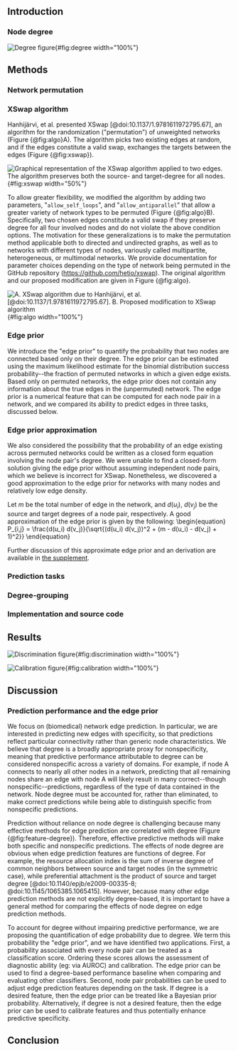## Introduction

### Node degree

![Degree figure](){#fig:degree width="100%"}


## Methods

### Network permutation

### XSwap algorithm

Hanhijärvi, et al. presented XSwap [@doi:10.1137/1.9781611972795.67], an algorithm for the randomization ("permutation") of unweighted networks (Figure {@fig:algo}A).
The algorithm picks two existing edges at random, and if the edges constitute a valid swap, exchanges the targets between the edges (Figure {@fig:xswap}).

![Graphical representation of the XSwap algorithm applied to two edges.
The algorithm preserves both the source- and target-degree for all nodes.](images/xswap_figure.png){#fig:xswap width="50%"}

To allow greater flexibility, we modified the algorithm by adding two parameters, "`allow_self_loops`", and "`allow_antiparallel`" that allow a greater variety of network types to be permuted (Figure {@fig:algo}B).
Specifically, two chosen edges constitute a valid swap if they preserve degree for all four involved nodes and do not violate the above condition options.
The motivation for these generalizations is to make the permutation method applicable both to directed and undirected graphs, as well as to networks with different types of nodes, variously called multipartite, heterogeneous, or multimodal networks.
We provide documentation for parameter choices depending on the type of network being permuted in the GitHub repository (https://github.com/hetio/xswap).
The original algorithm and our proposed modification are given in Figure {@fig:algo}.

![
  **A.** XSwap algorithm due to Hanhijärvi, et al. [@doi:10.1137/1.9781611972795.67].
  **B.** Proposed modification to XSwap algorithm](images/xswap_algos.png){#fig:algo width="100%"}

### Edge prior

We introduce the "edge prior" to quantify the probability that two nodes are connected based only on their degree.
The edge prior can be estimated using the maximum likelihood estimate for the binomial distribution success probability--the fraction of permuted networks in which a given edge exists.
Based only on permuted networks, the edge prior does not contain any information about the true edges in the (unpermuted) network.
The edge prior is a numerical feature that can be computed for each node pair in a network, and we compared its ability to predict edges in three tasks, discussed below.

### Edge prior approximation

We also considered the possibility that the probability of an edge existing across permuted networks could be written as a closed form equation involving the node pair's degree.
We were unable to find a closed-form solution giving the edge prior without assuming independent node pairs, which we believe is incorrect for XSwap.
Nonetheless, we discovered a good approximation to the edge prior for networks with many nodes and relatively low edge density.

Let $m$ be the total number of edge in the network, and $d(u_i)$, $d(v_j)$ be the source and target degrees of a node pair, respectively.
A good approximation of the edge prior is given by the following:
\begin{equation}
    P_{i,j} = \frac{d(u_i) d(v_j)}{\sqrt{(d(u_i) d(v_j))^2 + (m - d(u_i) - d(v_j) + 1)^2}}
\end{equation}

Further discussion of this approximate edge prior and an derivation are available in [the supplement](#approx-prior-supp).

### Prediction tasks

### Degree-grouping

### Implementation and source code


## Results

![Discrimination figure](){#fig:discrimination width="100%"}

![Calibration figure](){#fig:calibration width="100%"}

## Discussion

### Prediction performance and the edge prior

We focus on (biomedical) network edge prediction.
In particular, we are interested in predicting new edges with specificity, so that predictions reflect particular connectivity rather than generic node characteristics.
We believe that degree is a broadly appropriate proxy for nonspecificity, meaning that predictive performance attributable to degree can be considered nonspecific across a variety of domains.
For example, if node A connects to nearly all other nodes in a network, predicting that all remaining nodes share an edge with node A will likely result in many correct--though nonspecific--predictions, regardless of the type of data contained in the network.
Node degree must be accounted for, rather than eliminated, to make correct predictions while being able to distinguish specific from nonspecific predictions.

Prediction without reliance on node degree is challenging because many effective methods for edge prediction are correlated with degree (Figure {@fig:feature-degree}).
Therefore, effective predictive methods will make both specific and nonspecific predictions.
The effects of node degree are obvious when edge prediction features are functions of degree.
For example, the resource allocation index is the sum of inverse degree of common neighbors between source and target nodes (in the symmetric case), while preferential attachment is the product of source and target degree [@doi:10.1140/epjb/e2009-00335-8; @doi:10.1145/1065385.1065415].
However, because many other edge prediction methods are not explicitly degree-based, it is important to have a general method for comparing the effects of node degree on edge prediction methods.

To account for degree without impairing predictive performance, we are proposing the quantification of edge probability due to degree.
We term this probability the "edge prior", and we have identified two applications.
First, a probability associated with every node pair can be treated as a classification score.
Ordering these scores allows the assessment of diagnostic ability (eg: via AUROC) and calibration.
The edge prior can be used to find a degree-based performance baseline when comparing and evaluating other classifiers.
Second, node pair probabilities can be used to adjust edge prediction features depending on the task.
If degree is a desired feature, then the edge prior can be treated like a Bayesian prior probability.
Alternatively, if degree is not a desired feature, then the edge prior can be used to calibrate features and thus potentially enhance predictive specificity.


## Conclusion
